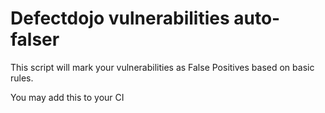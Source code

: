 # Defectdojo vulnerabilities auto-falser

This script will mark your vulnerabilities as False Positives based on basic rules.

You may add this to your CI
